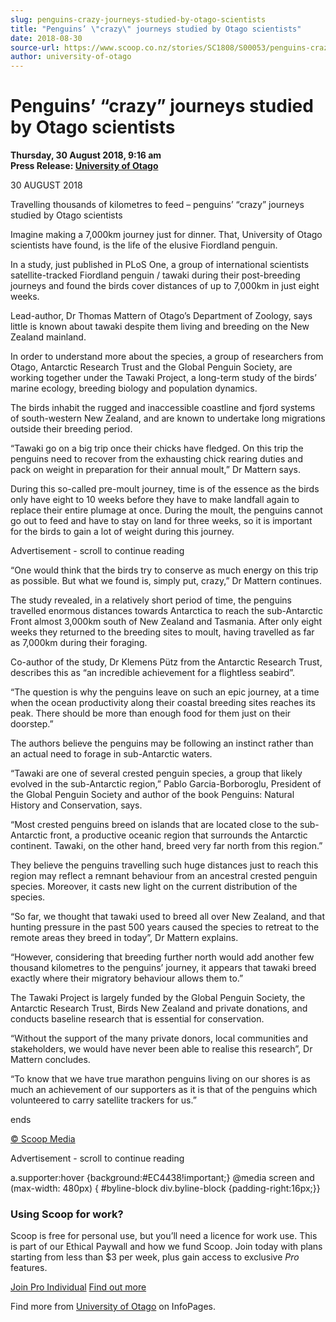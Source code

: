 ```yaml
---
slug: penguins-crazy-journeys-studied-by-otago-scientists
title: "Penguins’ \"crazy\" journeys studied by Otago scientists"
date: 2018-08-30
source-url: https://www.scoop.co.nz/stories/SC1808/S00053/penguins-crazy-journeys-studied-by-otago-scientists.htm
author: university-of-otago
---
```

Penguins’ “crazy” journeys studied by Otago scientists
======================================================

**Thursday, 30 August 2018, 9:16 am**  
**Press Release: [University of Otago](https://info.scoop.co.nz/University_of_Otago)**

30 AUGUST 2018

Travelling thousands of kilometres to feed – penguins’ “crazy” journeys studied by Otago scientists

Imagine making a 7,000km journey just for dinner. That, University of Otago scientists have found, is the life of the elusive Fiordland penguin.

In a study, just published in PLoS One, a group of international scientists satellite-tracked Fiordland penguin / tawaki during their post-breeding journeys and found the birds cover distances of up to 7,000km in just eight weeks.

Lead-author, Dr Thomas Mattern of Otago’s Department of Zoology, says little is known about tawaki despite them living and breeding on the New Zealand mainland.

In order to understand more about the species, a group of researchers from Otago, Antarctic Research Trust and the Global Penguin Society, are working together under the Tawaki Project, a long-term study of the birds’ marine ecology, breeding biology and population dynamics.

The birds inhabit the rugged and inaccessible coastline and fjord systems of south-western New Zealand, and are known to undertake long migrations outside their breeding period.

“Tawaki go on a big trip once their chicks have fledged. On this trip the penguins need to recover from the exhausting chick rearing duties and pack on weight in preparation for their annual moult,” Dr Mattern says.

During this so-called pre-moult journey, time is of the essence as the birds only have eight to 10 weeks before they have to make landfall again to replace their entire plumage at once. During the moult, the penguins cannot go out to feed and have to stay on land for three weeks, so it is important for the birds to gain a lot of weight during this journey.

Advertisement - scroll to continue reading





“One would think that the birds try to conserve as much energy on this trip as possible. But what we found is, simply put, crazy,” Dr Mattern continues.

The study revealed, in a relatively short period of time, the penguins travelled enormous distances towards Antarctica to reach the sub-Antarctic Front almost 3,000km south of New Zealand and Tasmania. After only eight weeks they returned to the breeding sites to moult, having travelled as far as 7,000km during their foraging.

Co-author of the study, Dr Klemens Pütz from the Antarctic Research Trust, describes this as “an incredible achievement for a flightless seabird”.

“The question is why the penguins leave on such an epic journey, at a time when the ocean productivity along their coastal breeding sites reaches its peak. There should be more than enough food for them just on their doorstep.”

The authors believe the penguins may be following an instinct rather than an actual need to forage in sub-Antarctic waters.

“Tawaki are one of several crested penguin species, a group that likely evolved in the sub-Antarctic region,” Pablo Garcia-Borboroglu, President of the Global Penguin Society and author of the book Penguins: Natural History and Conservation, says.

“Most crested penguins breed on islands that are located close to the sub-Antarctic front, a productive oceanic region that surrounds the Antarctic continent. Tawaki, on the other hand, breed very far north from this region.”

They believe the penguins travelling such huge distances just to reach this region may reflect a remnant behaviour from an ancestral crested penguin species. Moreover, it casts new light on the current distribution of the species.

“So far, we thought that tawaki used to breed all over New Zealand, and that hunting pressure in the past 500 years caused the species to retreat to the remote areas they breed in today”, Dr Mattern explains.

“However, considering that breeding further north would add another few thousand kilometres to the penguins’ journey, it appears that tawaki breed exactly where their migratory behaviour allows them to.”

The Tawaki Project is largely funded by the Global Penguin Society, the Antarctic Research Trust, Birds New Zealand and private donations, and conducts baseline research that is essential for conservation.

“Without the support of the many private donors, local communities and stakeholders, we would have never been able to realise this research”, Dr Mattern concludes.

“To know that we have true marathon penguins living on our shores is as much an achievement of our supporters as it is that of the penguins which volunteered to carry satellite trackers for us.”

ends

[© Scoop Media](http://www.scoop.co.nz/about/terms.html)  

Advertisement - scroll to continue reading



a.supporter:hover {background:#EC4438!important;} @media screen and (max-width: 480px) { #byline-block div.byline-block {padding-right:16px;}}

### Using Scoop for work?

Scoop is free for personal use, but you’ll need a licence for work use. This is part of our Ethical Paywall and how we fund Scoop. Join today with plans starting from less than $3 per week, plus gain access to exclusive _Pro_ features.  
  
[Join Pro Individual](https://pro.scoop.co.nz/Individual/?from=ProIn24) [Find out more](https://pro.scoop.co.nz/using-scoop-for-work/?from=ProIn24)

Find more from [University of Otago](https://info.scoop.co.nz/University_of_Otago) on InfoPages.